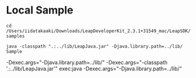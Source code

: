 # Local Sample
`cd /Users/iidatakaaki/Downloads/LeapDeveloperKit_2.3.1+31549_mac/LeapSDK/samples`

`java -classpath ".:../lib/LeapJava.jar" -Djava.library.path=../lib/ Sample`

-Dexec.args="-Djava.library.path=../lib/"
-Dexec.args="-classpath '.:../lib/LeapJava.jar'"
exec:java -Dexec.args="-Djava.library.path=../lib/"